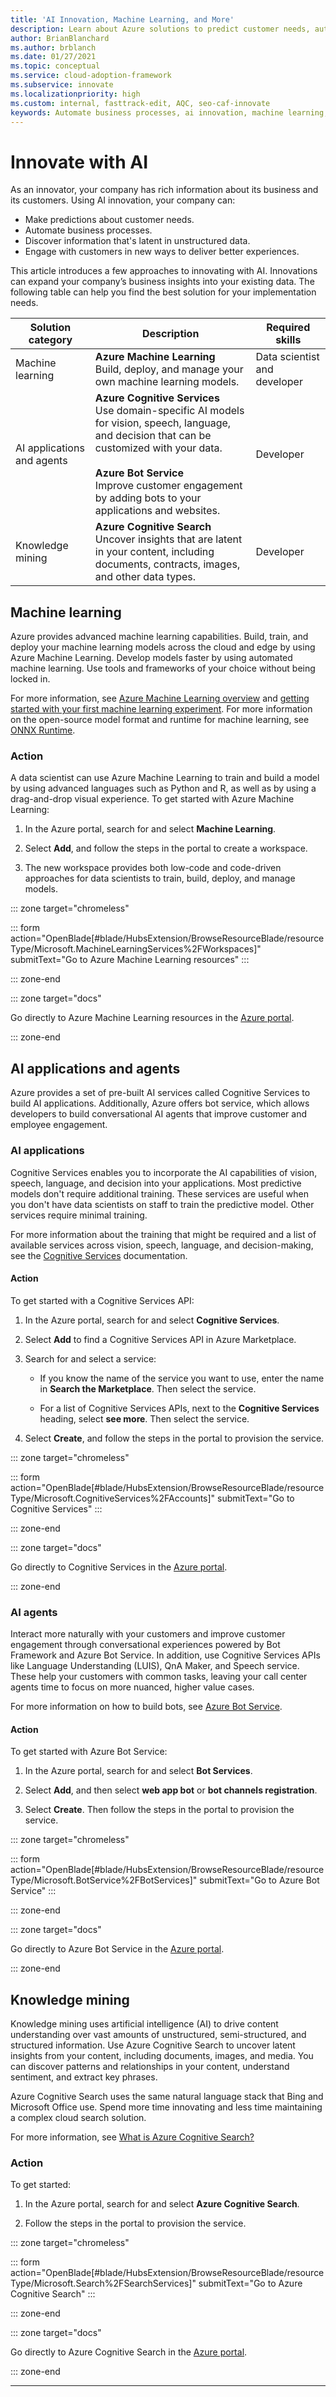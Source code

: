 ```yaml
---
title: 'AI Innovation, Machine Learning, and More'
description: Learn about Azure solutions to predict customer needs, automate business processes. Use knowledge mining, machine learning, and AI for better customer experiences.
author: BrianBlanchard
ms.author: brblanch
ms.date: 01/27/2021
ms.topic: conceptual
ms.service: cloud-adoption-framework
ms.subservice: innovate
ms.localizationpriority: high
ms.custom: internal, fasttrack-edit, AQC, seo-caf-innovate
keywords: Automate business processes, ai innovation, machine learning, knowledge mining
---
```


<!-- cSpell:ignore ONNX -->

# Innovate with AI

As an innovator, your company has rich information about its business and its customers. Using AI innovation, your company can:

- Make predictions about customer needs.
- Automate business processes.
- Discover information that's latent in unstructured data.
- Engage with customers in new ways to deliver better experiences.

 This article introduces a few approaches to innovating with AI. Innovations can expand your company’s business insights into your existing data. The following table can help you find the best solution for your implementation needs.

| Solution category | Description                                                                                                                              | Required skills              |
|-----------------------------|------------------------------------------------------------------------------------------------------------------------------------------|------------------------------|
| Machine learning            | **Azure Machine Learning** <br> Build, deploy, and manage your own machine learning models.                                                       | Data scientist and developer |
| AI applications and agents             | **Azure Cognitive Services** <br> Use domain-specific AI models for vision, speech, language, and decision that can be customized with your data. <br><br> **Azure Bot Service** <br> Improve customer engagement by adding bots to your applications and websites. | Developer                    |
| Knowledge mining            | **Azure Cognitive Search** <br> Uncover insights that are latent in your content, including documents, contracts, images, and other data types.      | Developer                    |

## Machine learning

Azure provides advanced machine learning capabilities. Build, train, and deploy your machine learning models across the cloud and edge by using Azure Machine Learning. Develop models faster by using automated machine learning. Use tools and frameworks of your choice without being locked in.

For more information, see [Azure Machine Learning overview](/azure/machine-learning/overview-what-is-azure-ml) and [getting started with your first machine learning experiment](/azure/machine-learning/tutorial-1st-experiment-sdk-setup). For more information on the open-source model format and runtime for machine learning, see [ONNX Runtime](http://onnxruntime.ai).

<!-- markdownlint-disable MD024 -->

### Action

A data scientist can use Azure Machine Learning to train and build a model by using advanced languages such as Python and R, as well as by using a drag-and-drop visual experience. To get started with Azure Machine Learning:

1. In the Azure portal, search for and select **Machine Learning**.

1. Select **Add**, and follow the steps in the portal to create a workspace.

1. The new workspace provides both low-code and code-driven approaches for data scientists to train, build, deploy, and manage models.

::: zone target="chromeless"

<!-- markdownlint-disable DOCSMD001 -->

::: form action="OpenBlade[#blade/HubsExtension/BrowseResourceBlade/resourceType/Microsoft.MachineLearningServices%2FWorkspaces]" submitText="Go to Azure Machine Learning resources" :::

<!-- markdownlint-enable DOCSMD001 -->

::: zone-end

::: zone target="docs"

Go directly to Azure Machine Learning resources in the [Azure portal](https://portal.azure.com/#blade/HubsExtension/BrowseResourceBlade/resourceType/Microsoft.MachineLearningServices%2FWorkspaces).

::: zone-end

## AI applications and agents

Azure provides a set of pre-built AI services called Cognitive Services to build AI applications. Additionally, Azure offers bot service, which allows developers to build conversational AI agents that improve customer and employee engagement.

### AI applications

Cognitive Services enables you to incorporate the AI capabilities of vision, speech, language, and decision into your applications. Most predictive models don't require additional training. These services are useful when you don't have data scientists on staff to train the predictive model. Other services require minimal training.

For more information about the training that might be required and a list of available services across vision, speech, language, and decision-making, see the [Cognitive Services](/azure/cognitive-services/cognitive-services-and-machine-learning#service-requirements-for-the-data-model) documentation.

#### Action

To get started with a Cognitive Services API:

1. In the Azure portal, search for and select **Cognitive Services**.

1. Select **Add** to find a Cognitive Services API in Azure Marketplace.

1. Search for and select a service:

    - If you know the name of the service you want to use, enter the name in **Search the Marketplace**. Then select the service.

    - For a list of Cognitive Services APIs, next to the **Cognitive Services** heading, select **see more**. Then select the service.

1. Select **Create**, and follow the steps in the portal to provision the service.

::: zone target="chromeless"

<!-- markdownlint-disable DOCSMD001 -->

::: form action="OpenBlade[#blade/HubsExtension/BrowseResourceBlade/resourceType/Microsoft.CognitiveServices%2FAccounts]" submitText="Go to Cognitive Services" :::

<!-- markdownlint-enable DOCSMD001 -->

::: zone-end

::: zone target="docs"

Go directly to Cognitive Services in the [Azure portal](https://portal.azure.com/#blade/HubsExtension/BrowseResourceBlade/resourceType/Microsoft.CognitiveServices%2FAccounts).

::: zone-end

### AI agents

Interact more naturally with your customers and improve customer engagement through conversational experiences powered by Bot Framework and Azure Bot Service. In addition, use Cognitive Services APIs like Language Understanding (LUIS), QnA Maker, and Speech service. These help your customers with common tasks, leaving your call center agents time to focus on more nuanced, higher value cases.

For more information on how to build bots, see [Azure Bot Service](/learn/paths/create-bots-with-the-azure-bot-service/).

#### Action

To get started with Azure Bot Service:

1. In the Azure portal, search for and select **Bot Services**.

1. Select **Add**, and then select **web app bot** or **bot channels registration**.

1. Select **Create**. Then follow the steps in the portal to provision the service.

::: zone target="chromeless"

<!-- markdownlint-disable DOCSMD001 -->

::: form action="OpenBlade[#blade/HubsExtension/BrowseResourceBlade/resourceType/Microsoft.BotService%2FBotServices]" submitText="Go to Azure Bot Service" :::

<!-- markdownlint-enable DOCSMD001 -->

::: zone-end

::: zone target="docs"

Go directly to Azure Bot Service in the [Azure portal](https://portal.azure.com/#blade/HubsExtension/BrowseResourceBlade/resourceType/Microsoft.BotService%2FBotServices).

::: zone-end

## Knowledge mining

Knowledge mining uses artificial intelligence (AI) to drive content understanding over vast amounts of unstructured, semi-structured, and structured information. Use Azure Cognitive Search to uncover latent insights from your content, including documents, images, and media. You can discover patterns and relationships in your content, understand sentiment, and extract key phrases.

<!-- docutune:ignore "Azure Search" -->

Azure Cognitive Search uses the same natural language stack that Bing and Microsoft Office use. Spend more time innovating and less time maintaining a complex cloud search solution.

For more information, see [What is Azure Cognitive Search?](/azure/search/search-what-is-azure-search)

### Action

To get started:

1. In the Azure portal, search for and select **Azure Cognitive Search**.

1. Follow the steps in the portal to provision the service.

::: zone target="chromeless"

<!-- markdownlint-disable DOCSMD001 -->

::: form action="OpenBlade[#blade/HubsExtension/BrowseResourceBlade/resourceType/Microsoft.Search%2FSearchServices]" submitText="Go to Azure Cognitive Search" :::

<!-- markdownlint-enable DOCSMD001 -->

::: zone-end

::: zone target="docs"

Go directly to Azure Cognitive Search in the [Azure portal](https://portal.azure.com/#blade/HubsExtension/BrowseResourceBlade/resourceType/Microsoft.Search%2FSearchServices).

::: zone-end

---
